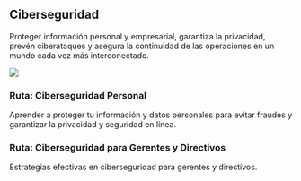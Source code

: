 ## Ciberseguridad

Proteger información personal y empresarial, garantiza la privacidad, prevén ciberataques y asegura la continuidad de las operaciones en un mundo cada vez más interconectado.

![](http://www.plantuml.com/plantuml/png/ZLHDR-Cs4BthLxogXtK0EUvXJpu4wzX6Du6Tg6kdsI9O62DgR0z2aG99vGD5VrL_GlzOGTboOdUnw6quCtoFysQ6oISVo8McqibFOfHkIiOsXDeF1mD7p-SR2TkcQ3mxPKrW4ywLhGQr9XFlz7qejHI3yST-7brtyzcW8X_O3SOVLsDh0ebXTrv7_EG39hmM8qh--TkWP0tsGRHDPgC_Rk-Mg_khvUVLRFhhz6RIE-kSozjyDRczl-cTHO2SdRU6VB8pUghnmLRiCgJZlPbcI4Ve0h1hX2sZ8FE8PmbRr3i8lNEHKhOnmQSj_49yu8fGCgvCO6Suu9BCevXDidYDiTMbRKn9xhLNx8rVCgIdoTWbfsVuCm4EElIUkQ2wpf3USu5HNMjH5CIQ-EPhUg8CYzh5-_FVnz4tOIrFx3nye20A-nw0JDbMTU0jEjvyb9uTKVgQCgGBCHlDo6d3t-DTA2Tro30ocqPJAs7kx9EKx45QjrnoohLkZ8eWf2Mydh1MjX3DexRMUMj7seWx_Zd3Lwh8YJcYqL99uFB_e4-ANac12l8SDTgR4Mtnsmn7vs0TUyJnXPYrTLLRTWPgmXRASSac26cVWOCwFoc2Qecpb5zzlrKJgnxvMAiVQuGd8OpogvOc0JxW2sjIOWtx16yZsx_0Rb0mn9rlO_jp_mA-9WpH3KQ2rj6_0DMoJyV3zUBsPl1vkSmNtnAqaVu5Eiamn1UcqcFjRDLEqhEJm1x1uk5wSZcETmxz-n7qN-zMneDVOktMTuioVGazhaZqxfmXdVRd9BhRZJWPefprTXqmVL5RCfjTqzYK7joFT-DUliEhICpQKHNxFk_iqwLxwxkoZW-jUDV_tRA_YH_t2lu_XUo5UrS4XZXw7HuMysN-hSiyFEyWrzVvh5Ch-SIcZF_Wlm00)

### Ruta: Ciberseguridad Personal

Aprender a proteger tu información y datos personales para evitar fraudes y garantizar la privacidad y seguridad en línea.

### Ruta: Ciberseguridad para Gerentes y Directivos

Estrategias efectivas en ciberseguridad para gerentes y directivos.

